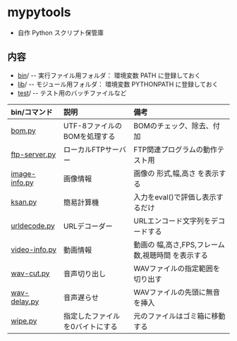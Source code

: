 # mypytools
* 自作 Python スクリプト保管庫

## 内容
* [bin](bin)/ -- 実行ファイル用フォルダ： 環境変数 PATH に登録しておく
* [lib](lib)/ -- モジュール用フォルダ： 環境変数 PYTHONPATH に登録しておく
* [test](test)/ -- テスト用のバッチファイルなど

|bin/コマンド|説明|備考|
|:---|:---|:---|
|[bom.py](bin/bom.py)|UTF-8ファイルのBOMを処理する|BOMのチェック、除去、付加|
|[ftp-server.py](bin/ftp-server.py)|ローカルFTPサーバー|FTP関連プログラムの動作テスト用|
|[image-info.py](bin/image-info.py)|画像情報|画像の 形式,幅,高さ を表示する|
|[ksan.py](bin/ksan.py)|簡易計算機|入力をeval()で評価し表示するだけ|
|[urldecode.py](bin/urldecode.py)|URLデコーダー|URLエンコード文字列をデコードする|
|[video-info.py](bin/video-info.py)|動画情報|動画の 幅,高さ,FPS,フレーム数,視聴時間 を表示する|
|[wav-cut.py](bin/wav-cut.py)|音声切り出し|WAVファイルの指定範囲を切り出す|
|[wav-delay.py](bin/wav-delay.py)|音声遅らせ|WAVファイルの先頭に無音を挿入|
|[wipe.py](bin/wipe.py)|指定したファイルを0バイトにする|元のファイルはゴミ箱に移動する|



